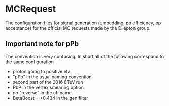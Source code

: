 # MCRequest
The configuration files for signal generation (embedding, pp efficiency, pp acceptance) for the official MC requests made by the Dilepton group. 

## Important note for pPb
The convention is very confusing. In short all of the following correspond to the same configuration
- proton going to positive eta
- "pPb" in the usual naming convention
- second part of the 2016 8TeV run
- PbP in the vertex smearing option
- no "reverse" in the cfi name
- BetaBoost = +0.434 in the gen filter
